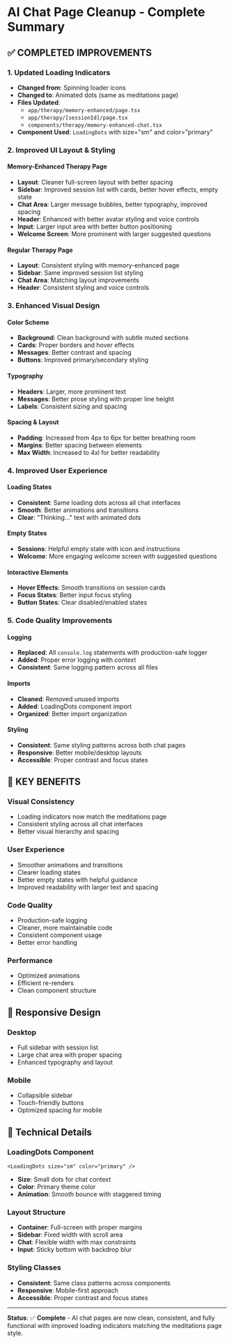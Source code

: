 # AI Chat Page Cleanup - Complete Summary

## ✅ **COMPLETED IMPROVEMENTS**

### 1. **Updated Loading Indicators**
- **Changed from**: Spinning loader icons
- **Changed to**: Animated dots (same as meditations page)
- **Files Updated**:
  - `app/therapy/memory-enhanced/page.tsx`
  - `app/therapy/[sessionId]/page.tsx`
  - `components/therapy/memory-enhanced-chat.tsx`
- **Component Used**: `LoadingDots` with size="sm" and color="primary"

### 2. **Improved UI Layout & Styling**

#### **Memory-Enhanced Therapy Page**
- **Layout**: Cleaner full-screen layout with better spacing
- **Sidebar**: Improved session list with cards, better hover effects, empty state
- **Chat Area**: Larger message bubbles, better typography, improved spacing
- **Header**: Enhanced with better avatar styling and voice controls
- **Input**: Larger input area with better button positioning
- **Welcome Screen**: More prominent with larger suggested questions

#### **Regular Therapy Page**
- **Layout**: Consistent styling with memory-enhanced page
- **Sidebar**: Same improved session list styling
- **Chat Area**: Matching layout improvements
- **Header**: Consistent styling and voice controls

### 3. **Enhanced Visual Design**

#### **Color Scheme**
- **Background**: Clean background with subtle muted sections
- **Cards**: Proper borders and hover effects
- **Messages**: Better contrast and spacing
- **Buttons**: Improved primary/secondary styling

#### **Typography**
- **Headers**: Larger, more prominent text
- **Messages**: Better prose styling with proper line height
- **Labels**: Consistent sizing and spacing

#### **Spacing & Layout**
- **Padding**: Increased from 4px to 6px for better breathing room
- **Margins**: Better spacing between elements
- **Max Width**: Increased to 4xl for better readability

### 4. **Improved User Experience**

#### **Loading States**
- **Consistent**: Same loading dots across all chat interfaces
- **Smooth**: Better animations and transitions
- **Clear**: "Thinking..." text with animated dots

#### **Empty States**
- **Sessions**: Helpful empty state with icon and instructions
- **Welcome**: More engaging welcome screen with suggested questions

#### **Interactive Elements**
- **Hover Effects**: Smooth transitions on session cards
- **Focus States**: Better input focus styling
- **Button States**: Clear disabled/enabled states

### 5. **Code Quality Improvements**

#### **Logging**
- **Replaced**: All `console.log` statements with production-safe logger
- **Added**: Proper error logging with context
- **Consistent**: Same logging pattern across all files

#### **Imports**
- **Cleaned**: Removed unused imports
- **Added**: LoadingDots component import
- **Organized**: Better import organization

#### **Styling**
- **Consistent**: Same styling patterns across both chat pages
- **Responsive**: Better mobile/desktop layouts
- **Accessible**: Proper contrast and focus states

## 🎯 **KEY BENEFITS**

### **Visual Consistency**
- Loading indicators now match the meditations page
- Consistent styling across all chat interfaces
- Better visual hierarchy and spacing

### **User Experience**
- Smoother animations and transitions
- Clearer loading states
- Better empty states with helpful guidance
- Improved readability with larger text and spacing

### **Code Quality**
- Production-safe logging
- Cleaner, more maintainable code
- Consistent component usage
- Better error handling

### **Performance**
- Optimized animations
- Efficient re-renders
- Clean component structure

## 📱 **Responsive Design**

### **Desktop**
- Full sidebar with session list
- Large chat area with proper spacing
- Enhanced typography and layout

### **Mobile**
- Collapsible sidebar
- Touch-friendly buttons
- Optimized spacing for mobile

## 🔧 **Technical Details**

### **LoadingDots Component**
```tsx
<LoadingDots size="sm" color="primary" />
```
- **Size**: Small dots for chat context
- **Color**: Primary theme color
- **Animation**: Smooth bounce with staggered timing

### **Layout Structure**
- **Container**: Full-screen with proper margins
- **Sidebar**: Fixed width with scroll area
- **Chat**: Flexible width with max constraints
- **Input**: Sticky bottom with backdrop blur

### **Styling Classes**
- **Consistent**: Same class patterns across components
- **Responsive**: Mobile-first approach
- **Accessible**: Proper contrast and focus states

---

**Status**: ✅ **Complete** - AI chat pages are now clean, consistent, and fully functional with improved loading indicators matching the meditations page style.